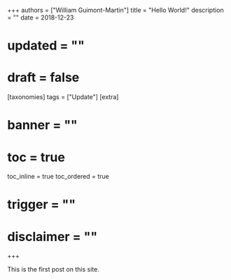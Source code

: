 +++
authors = ["William Guimont-Martin"]
title = "Hello World!"
description = ""
date = 2018-12-23
# updated = ""
# draft = false
[taxonomies]
tags = ["Update"]
[extra]
# banner = ""
# toc = true
toc_inline = true
toc_ordered = true
# trigger = ""
# disclaimer = ""
+++

This is the first post on this site.

